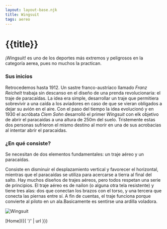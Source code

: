 ```yaml
---
layout: layout-base.njk
title: Wingsuit
tags: aereo
---
```


# {{title}}

¡Wingsuit! es uno de los deportes más extremos y peligrosos en la categoría aerea, pues no muchos la practican.

### Sus inicios
Retrocedemos hasta 1912. Un sastre franco-austríaco llamado _Franz Reichelt_ trabaja sin descanso en el diseño de una prenda revolucionaria: el traje de paracaídas. La idea era simple, desarrollar un traje que permitiera sobrevivir a una caída a los aviadores en caso de que se vieran obligados a dejar su avión en el aire. Con el paso del tiempo la idea evolucionó y en 1930 el acróbata _Clem Sohn_ desarrolló el primer _Wingsuit_ con elk objetivo de abrir el paracaidas a una altura de 250m del suelo. Tristemente estas dos personas sufrieron el mismo destino al morir en una de sus acrobacias al intentar abrir el paracaidas.

### ¿En qué consiste?

Se necesitan de dos elementos fundamentales: un traje aéreo y un paracaídas.

Consiste en disminuir el desplazamiento vertical y favorecer el horizontal, mientras que el paracaídas se utiliza para acercarse a tierra al final del salto. Hay muchos diseños de trajes aéreos, pero todos respetan una serie de principios. El traje aéreo es de nailon (o alguna otra tela resistente) y tiene tres alas: dos que conectan los brazos con el torso, y una tercera que conecta las piernas entre sí. A fin de cuentas, el traje funciona porque convierte al piloto en un ala.Basicamente es sentirse una ardilla voladora.

![Wingsuit](/amerike-template-eleventy-1ciber-main/src/static/img/wingsuit.jpg)

[Home]({{ '/' | url }})
